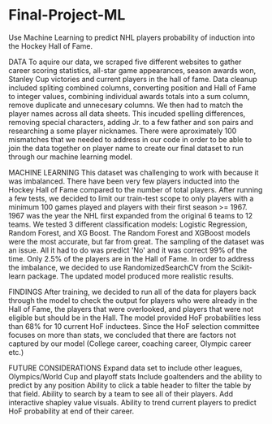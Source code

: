 # Final-Project-ML

Use Machine Learning to predict NHL players probability of induction into the Hockey Hall of Fame.

DATA
To aquire our data, we scraped five different websites to gather career scoring statistics, all-star game appearances,
season awards won, Stanley Cup victories and current players in the hall of fame.  Data cleanup included spliting combined columns,
converting position and Hall of Fame to integer values, combining individual awards totals into a sum column, remove duplicate and
unnecesary columns.  We then had to match the player names across all data sheets. This incuded spelling differences, removing special
characters, adding Jr. to a few father and son pairs and researching a some player nicknames. There were aproximately 100 mismatches
that we needed to address in our code in order to be able to join the data together on player name to create our final dataset to run
through our machine learning model.

MACHINE LEARNING
This dataset was challenging to work with because it was imbalanced. There have been very few players inducted into the
Hockey Hall of Fame compared to the number of total players. After running a few tests, we decided to limit our train-test
scope to only players with a minimum 100 games played and players with their first season >= 1967. 1967 was the year the NHL
first expanded from the original 6 teams to 12 teams. We tested 3 different classification models: Logistic Regression,
Random Forest, and XG Boost. The Random Forest and XGBoost models were the most accurate, but far from great. The sampling of
the dataset was an issue. All it had to do was predict 'No' and it was correct 99% of the time. Only 2.5% of the players are
in the Hall of Fame. In order to address the imbalance, we decided to use RandomizedSearchCV from the Scikit-learn package.
The updated model produced more realistic results.

FINDINGS
After training, we decided to run all of the data for players back through
the model to check the output for players who were already in the Hall of Fame, the players that were overlooked, and players
that were not eligible but should be in the Hall. The model provided HoF probabilities less than 68% for 10 current HoF inductees.
Since the HoF selection committee focuses on more than stats, we concluded that there are factors not captured by our model
(College career, coaching career, Olympic career etc.)

FUTURE CONSIDERATIONS
Expand data set to include other leagues, Olympics/World Cup and playoff stats
Include goaltenders and the ability to predict by any position
Ability to click a table header to filter the table by that field.
Ability to search by a team to see all of their players.
Add interactive shapley value visuals.
Ability to trend current players to predict HoF probability at end of their career.
